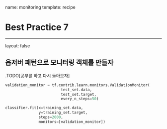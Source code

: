 name: monitoring
template: recipe

# Best Practice 7

---

layout: false

## 옵저버 패턴으로 모니터링 객체를 만들자

.TODO[공부를 하고 다시 돌아오자]

```python
validation_monitor = tf.contrib.learn.monitors.ValidationMonitor(
                         test_set.data,
                         test_set.target,
                         every_n_steps=50)

classifier.fit(x=training_set.data,
               y=training_set.target,
               steps=2000,
               monitors=[validation_monitor])
```
